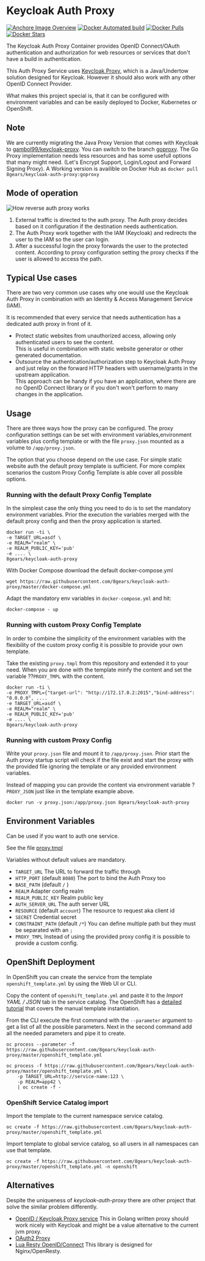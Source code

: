 # Keycloak Auth Proxy

[![Anchore Image Overview](https://anchore.io/service/badges/image/2387ff5c51f57a1b6e7cffc65f400bf47a9962bd57dea8a050cf7f941937bd17)](https://anchore.io/image/dockerhub/2387ff5c51f57a1b6e7cffc65f400bf47a9962bd57dea8a050cf7f941937bd17?repo=8gears%2Fkeycloak-auth-proxy&tag=goproxy)
[![Docker Automated build](https://img.shields.io/docker/automated/8gears/keycloak-auth-proxy.svg?style=flat-square)](https://hub.docker.com/r/8gears/keycloak-auth-proxy/)
[![Docker Pulls](https://img.shields.io/docker/pulls/8gears/keycloak-auth-proxy.svg?style=flat-square)](https://hub.docker.com/r/8gears/keycloak-auth-proxy/)
[![Docker Stars](https://img.shields.io/docker/stars/8gears/keycloak-auth-proxy.svg?style=flat-square)](https://hub.docker.com/r/8gears/keycloak-auth-proxy/)


The Keycloak Auth Proxy Container provides OpenID Connect/OAuth authentication and authorization for web resources or services that don't have a build in authentication.

This Auth Proxy Service uses [Keycloak Proxy][kcp], which is a Java/Undertow solution designed for Keycloak. However it should also work with any other OpenID Connect Provider.

What makes this project special is, that it can be configured with environment variables and can be easily deployed to Docker, Kubernetes or OpenShift. 

## Note

We are currently migrating the Java Proxy Version that comes with Keycloak to [gambol99/keycloak-proxy](https://github.com/gambol99/keycloak-proxy). You can switch to the branch [goproxy](/tree/goproxy).
The Go Proxy implementation needs less resources and has some usefull options that many might need. (Let's Encrypt Support, Login/Logout and Forward Signing Proxy). A Working version is availible on Docker Hub as `docker pull 8gears/keycloak-auth-proxy:goproxy`

## Mode of operation

![How reverse auth proxy works][prx_diag]

1. External traffic is directed to the auth proxy. The Auth proxy decides based on it configuration if the destination needs authentication.
2. The Auth Proxy work together with the IAM (Keycloak) and redirects the user to the IAM so the user can login.
3.  After a successful login the proxy forwards the user to the protected content. According to proxy configuration setting the proxy checks if the user is allowed to access the path.

## Typical Use cases

There are two very common use cases why one would use the Keycloak Auth Proxy in combination with an Identity & Access Management Service (IAM).

It is recommended that every service that needs authentication has a dedicated auth proxy in front of it.

- Protect static websites from unauthorized access, allowing only authenticated users to see the content.  
  This is useful in combination with static website generator or other generated documentation.
- Outsource the authentication/authorization step to Keycloak Auth Proxy and just relay on the forward HTTP headers with username/grants in the upstream application.   
  This approach can be handy if you have an application, where there are no OpenID Connect library or if you don't won't perform to many changes in the application. 

## Usage

There are three ways how the proxy can be configured. 
The proxy configuration settings can be set with environment variables,environment variables plus config template or with the file `proxy.json` mounted as a volume to `/app/proxy.json`.

The option that you choose depend on the use case. For simple static website auth the default proxy template is sufficient. For more complex scenarios the custom Proxy Config Template is able cover all possible options.

### Running with the default Proxy Config Template

In the simplest case the only thing you need to do is to set the mandatory environment variables. Prior the execution the variables merged with the default proxy config and then the proxy application is started.

```
docker run -ti \
-e TARGET_URL=asdf \
-e REALM="realm" \
-e REALM_PUBLIC_KEY='pub'
-e .... \
8gears/keycloak-auth-proxy
```

With Docker Compose download the default docker-compose.yml 
```
wget https://raw.githubusercontent.com/8gears/keycloak-auth-proxy/master/docker-compose.yml 
```

Adapt the mandatory env variables in `docker-compose.yml` and hit:
```
docker-compose - up
```

### Running with custom Proxy Config Template

In order to combine the simplicity of the environment variables with the flexibility of the custom proxy config it is possible to provide your own template.

Take the existing `proxy.tmpl` from this repository and extended it to your need.
When you are done with the template minfy the content and set the variable ??`PROXY_TMPL` with the content.

```
docker run -ti \
-e PROXY_TMPL={"target-url": "http://172.17.0.2:2015","bind-address": "0.0.0.0", ....
-e TARGET_URL=asdf \
-e REALM="realm" \
-e REALM_PUBLIC_KEY='pub'
-e .... \
8gears/keycloak-auth-proxy
```

### Running with custom Proxy Config 

Write your `proxy.json` file and mount it to `/app/proxy.json`. Prior start the Auth proxy startup script will check if the file exist and start the proxy with the provided file ignoring the template or any provided environment variables.

Instead of mapping you can provide the content via environment variable ?`PROXY_JSON` just like in the template example above.

```
docker run -v proxy.json:/app/proxy.json 8gears/keycloak-auth-proxy 
```

## Environment Variables
Can be used if you want to auth one service.

See the file [proxy.tmpl](proxy.tmpl)

Variables without default values are mandatory.

- `TARGET_URL` The URL to forward the traffic through
- `HTTP_PORT` (default `8080`) The port to bind the Auth Proxy too
- `BASE_PATH` (default `/` )
- `REALM` Adapter config realm
- `REALM_PUBLIC_KEY` Realm public key
- `AUTH_SERVER_URL` The auth server URL 
- `RESOURCE` (default `account`) The resource to request aka client id
- `SECRET` Credential secret
- `CONSTRAINT_PATH` (default `/*`) You can define multiple path but they must be separated with an `;`
- `PROXY_TMPL` Instead of using the provided proxy config it is possible to provide a custom config.

## OpenShift Deployment

In OpenShift you can create the service from the template `openshift_template.yml` by using the Web UI or CLI.

Copy the content of `openshift_template.yml` and paste it to the *Import YAML / JSON* tab in the service catalog. 
The OpenShift has a [detailed tutorial]([create_from_ui]) that covers the manual template instantiation.

From the CLI execute the first command with the `--parameter` argument to get a list of all the possible parameters.
Next in the second command add all the needed parameters and pipe it to create.

```
oc process --parameter -f https://raw.githubusercontent.com/8gears/keycloak-auth-proxy/master/openshift_template.yml

oc process -f https://raw.githubusercontent.com/8gears/keycloak-auth-proxy/master/openshift_template.yml \
    -p TARGET_URL=http://service-name:123 \
    -p REALM=app42 \
    | oc create -f -

```

### OpenShift Service Catalog import
Import the template to the current namespace service catalog.

```
oc create -f https://raw.githubusercontent.com/8gears/keycloak-auth-proxy/master/openshift_template.yml
```

Import template to global service catalog, so all users in all namespaces can use that template.

```
oc create -f https://raw.githubusercontent.com/8gears/keycloak-auth-proxy/master/openshift_template.yml -n openshift
```


## Alternatives

Despite the uniqueness of _keycloak-auth-proxy_ there are other project that solve the similar problem differently.



- [OpenID / Keycloak Proxy service](https://github.com/gambol99/keycloak-proxy) This in Golang written proxy should work nicely with Keycloak and might be a value alternative to the current jvm proxy.
- [OAuth2 Proxy](https://github.com/bitly/oauth2_proxy)
- [Lua Resty OpenID/Connect](https://github.com/pingidentity/lua-resty-openidc) This library is designed for Nginx/OpenResty. 

<!-- Links -->

[kcp]: https://github.com/keycloak/keycloak/tree/master/proxy
[prx_diag]: https://cdn.rawgit.com/8gears/keycloak-auth-proxy/master/docs/images/How_Keycloak_Auth_Proxy_works.svg
[create_from_ui]: https://docs.openshift.org/latest/dev_guide/templates.html#creating-from-templates-using-the-web-console
